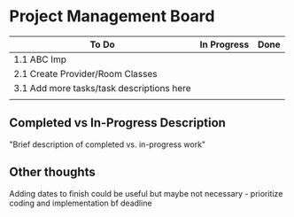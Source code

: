 # Project Management Board

| To Do | In Progress | Done |
| --- | --- | --- |
| 1.1 ABC Imp | | |
| 2.1 Create Provider/Room Classes | | |
| 3.1 Add more tasks/task descriptions here | |
| | |

## Completed vs In-Progress Description
"Brief description of completed vs. in-progress work"

## Other thoughts
Adding dates to finish could be useful but maybe not necessary - prioritize coding and implementation bf deadline

